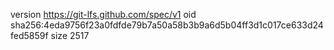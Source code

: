 version https://git-lfs.github.com/spec/v1
oid sha256:4eda9756f23a0fdfde79b7a50a58b3b9a6d5b04ff3d1c017ce633d24fed5859f
size 2517
